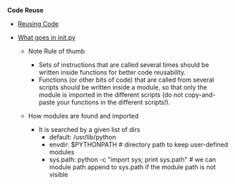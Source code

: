 

**Code Reuse**


* [Reusing Code](http://www.scipy-lectures.org/intro/language/reusing_code.html)


* [What goes in init.py](http://mikegrouchy.com/blog/2012/05/be-pythonic-__init__py.html)

    * Note Rule of thumb
        * Sets of instructions that are called several times should be written inside functions for better code reusability.
        * Functions (or other bits of code) that are called from several scripts should be written inside a module, so that only the module is imported in the different scripts (do not copy-and-paste your functions in the different scripts!).
        
    * How modules are found and imported
        * It is searched by a given list of dirs
            * default: /usr/lib/python
            * envdir: $PYTHONPATH # directory path to keep user-defined modules 
            * sys.path: python -c "import sys; print sys.path" # we can module path append to sys.path if the module path is not visible 
                        